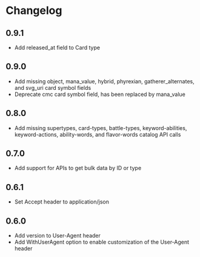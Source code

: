 # Changelog

## 0.9.1
* Add released_at field to Card type

## 0.9.0
* Add missing object, mana_value, hybrid, phyrexian, gatherer_alternates, and svg_uri card symbol fields
* Deprecate cmc card symbol field, has been replaced by mana_value

## 0.8.0
* Add missing supertypes, card-types, battle-types, keyword-abilities, keyword-actions, ability-words, and flavor-words catalog API calls

## 0.7.0
* Add support for APIs to get bulk data by ID or type

## 0.6.1
* Set Accept header to application/json

## 0.6.0
* Add version to User-Agent header
* Add WithUserAgent option to enable customization of the User-Agent header
